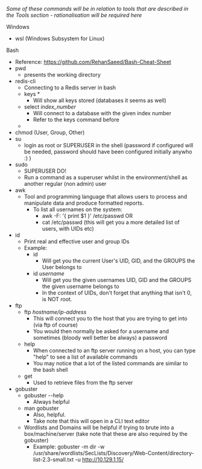 *Some of these commands will be in relation to tools that are described in the Tools section - rationalisation will be required here*

Windows
- wsl (Windows Subsystem for Linux)

Bash
- Reference: https://github.com/RehanSaeed/Bash-Cheat-Sheet
- pwd
	- presents the working directory
- redis-cli
	- Connecting to a Redis server in bash
	- keys *
		- Will show all keys stored (databases it seems as well)
	- select *index_number*
		- Will connect to a database with the given index number
		- Refer to the keys command before
	- 
- chmod (User, Group, Other)
- su
	- login as root or SUPERUSER in the shell (password if configured will be needed, password should have been configured initially anywho :) ) 
- sudo 
	- SUPERUSER DO!
	- Run a command as a superuser whilst in the environment/shell as another regular (non admin) user
- awk
	- Tool and programming language that allows users to process and manipulate data and produce formatted reports. 
		- To list all usernames on the system:
			- awk -F: '{ print $1 }' /etc/passwd   OR
			- cat /etc/passwd   (this will get you a more detailed list of users, with UIDs etc)
- id
	- Print real and effective user and group IDs
	- Example:
		- id
			- Will get you the current User's UID, GID, and the GROUPS the User belongs to
		- id *username*
			- Will get you the given usernames UID, GID and the GROUPS the given username belongs to
			- In the context of UIDs, don't forget that anything that isn't 0, is NOT root.
- ftp
	- ftp *hostname/ip-address* 
		- This will connect you to the host that you are trying to get into (via ftp of course)
		- You would then normally be asked for a username and sometimes (bloody well better be always) a password
	- help 
		- When connected to an ftp server running on a host, you can type "help" to see a list of available commands
		- You may notice that a lot of the listed commands are similar to the bash shell
	- get
		- Used to retrieve files from the ftp server
- gobuster
	- gobuster --help
		- Always helpful
	- man gobuster
		- Also, helpful. 
		- Take note that this will open in a CLI text editor
	- Wordlists and Domains will be helpful if trying to brute into a box/machine/server (take note that these are also required by the gobuster)
		- Example: 
			gobuster -m dir -w /usr/share/wordlists/SecLists/Discovery/Web-Content/directory-list-2.3-small.txt -u http://10.129.1.15/
	